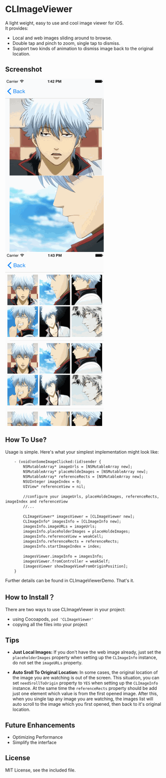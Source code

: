 CLImageViewer
======================

A light weight, easy to use and cool image viewer for iOS.  
It provides:  

- Local and web images sliding around to browse.  
- Double tap and pinch to zoom, single tap to dismiss.  
- Support two kinds of animation to dismiss image back to the original location.  

## Screenshot

![](demogif/example1.gif) ![](demogif/example2.gif)  

## How To Use?

Usage is simple. Here's what your simplest implementation might look like:

```objc
    - (void)onSomeImageClicked:(id)sender {
        NSMutableArray* imageUrls = [NSMutableArray new];
        NSMutableArray* placeHoldeImages = [NSMutableArray new];
        NSMutableArray* referenceRects = [NSMutableArray new];
        NSUInteger imageIndex = 0;
        UIView* referenceView = nil;
        
        //configure your imageUrls, placeHoldeImages, referenceRects, imageIndex and referenceView
        //...
        
        CLImageViewer* imagesViewer = [CLImageViewer new];
        CLImageInfo* imagesInfo = [CLImageInfo new];
        imagesInfo.imageURLs = imageUrls;
        imagesInfo.placeholderImages = placeHoldeImages;
        imagesInfo.referenceView = weakCell;
        imagesInfo.referenceRects = referenceRects;
        imagesInfo.startImageIndex = index;
        
        imagesViewer.imageInfo = imagesInfo;
        imagesViewer.fromController = weakSelf;
        [imagesViewer showImageViewFromOriginPosition];
	}
```

Further details can be found in CLImageViewerDemo.
That's it.

## How to Install？

There are two ways to use CLImageViewer in your project:

- using Cocoapods, `pod 'CLImageViewer'`
- copying all the files into your project

## Tips

- **Just Local Images:** If you don't have the web image already, just set the `placeholderImages` property when setting up the `CLImageInfo` instance, do not set the `imageURLs` property.  

- **Auto Sroll To Original Location:** In some cases, the original location of the image you are watching is out of the screen. This situation, you can set `needSrollToOrigin` property to `YES` when setting up the `CLImageInfo` instance. At the same time the `referenceRects` property should be add just one element which value is from the first opened image. After this, when you single tap any image you are watching, the images list will auto scroll to the image which you first opened, then back to it's original location.  

## Future Enhancements

- Optimizing Performance
- Simplify the interface

## License

MIT License, see the included file.
